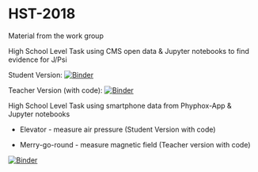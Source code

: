 # HST-2018
Material from the work group 

High School Level Task using CMS open data & Jupyter notebooks to find evidence for J/Psi

Student Version: 
[![Binder](https://mybinder.org/badge.svg)](https://mybinder.org/v2/gh/cms-opendata-education/HST-2018/master?filepath=Dimuon%20J_Psi%20for%20High%20School%20(Student%20Version).ipynb)

Teacher Version (with code):
[![Binder](https://mybinder.org/badge.svg)](https://mybinder.org/v2/gh/cms-opendata-education/HST-2018/master?filepath=Dimuon%20J_Psi%20for%20High%20School%20(Teacher%20Version%20with%20Code).ipynb)



High School Level Task using smartphone data from Phyphox-App  & Jupyter notebooks

  - Elevator - measure air pressure (Student Version with code)

  - Merry-go-round - measure magnetic field (Teacher version with code)
  
[![Binder](https://mybinder.org/badge.svg)](https://mybinder.org/v2/gh/cms-opendata-education/HST-2018/master)
